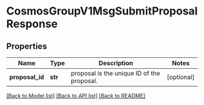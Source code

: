 # CosmosGroupV1MsgSubmitProposalResponse

## Properties
Name | Type | Description | Notes
------------ | ------------- | ------------- | -------------
**proposal_id** | **str** | proposal is the unique ID of the proposal. | [optional] 

[[Back to Model list]](../README.md#documentation-for-models) [[Back to API list]](../README.md#documentation-for-api-endpoints) [[Back to README]](../README.md)

